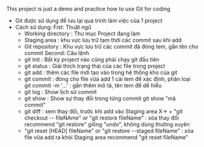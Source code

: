 This project is just a demo and practice how to use Git for coding

- Git được sử dụng để lưu lại  quá trình làm việc của 1 project
- Cách sử dụng:
Fist: Thuật ngữ
    + Working directory : Thư mục Project đang làm
    + Staging area : khu vực lưu trữ tạm thời các commit sau khi add
    + Git repository : Khu vực lưu trữ các commit đã đóng tem, gắn tên cho commit
Second: Câu lệnh
    + git init : Bất kỳ project nào cũng phải chạy git đầu tiên
    + git status : Giải thích trạng thái của các file trong project
    + git add : thêm các file mới tạo vào trong hệ thống kho của git
    + git commit : đóng cho file vừa add 1 cái tem để xác định, phân loại
        git commit -m '...' : gắn thêm mô tả, tên tem để dễ hiểu
    + git log : Show lịch sử commit
    + git show : Show sự thay đổi trong từng commit
        git show "mã commit"
    + git diff : xem thay đổi, trước khi add vào Staging area
X-> + "git checkout -- fileNAme" or "git restore fileName" : xóa thay đổi
        recommend "git restore" giống "undo", không dùng thường xuyên
    + "git reset [HEAD] fileName" or "git restore --staged fileName" : xóa file vừa add ra khỏi Staging area
        recommend "git reset fileName"